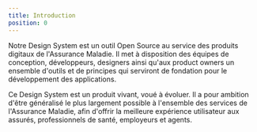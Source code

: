 ```yaml
---
title: Introduction
position: 0
---
```


Notre Design System est un outil Open Source au service des produits digitaux de l'Assurance Maladie. Il met à disposition des équipes de conception, développeurs, designers ainsi qu'aux product owners un ensemble d'outils et de principes qui serviront de fondation pour le développement des applications.

Ce Design System est un produit vivant, voué à évoluer. Il a pour ambition d'être généralisé le plus largement possible à l'ensemble des services de l'Assurance Maladie, afin d'offrir la meilleure expérience utilisateur aux assurés, professionnels de santé, employeurs et agents.
